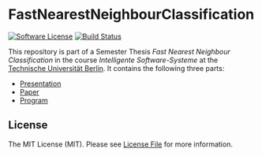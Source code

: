 # FastNearestNeighbourClassification

[![Software License][ico-license]](LICENSE.md)
[![Build Status][ico-travis]][link-travis]

This repository is part of a Semester Thesis *Fast Nearest Neighbour Classification* in the course
*Intelligente Software-Systeme* at the [Technische Universität Berlin](http://www.tu-berlin.de/). It contains the
following three parts:
* [Presentation](/presentation)
* [Paper](/paper)
* [Program](/program)

## License

The MIT License (MIT). Please see [License File](LICENSE.md) for more information.

[ico-license]: https://img.shields.io/github/license/GordonLesti/FastNearestNeighbourClassification.svg?style=flat-square
[ico-travis]: https://img.shields.io/travis/GordonLesti/FastNearestNeighbourClassification/master.svg?style=flat-square

[link-travis]: https://travis-ci.org/GordonLesti/FastNearestNeighbourClassification
